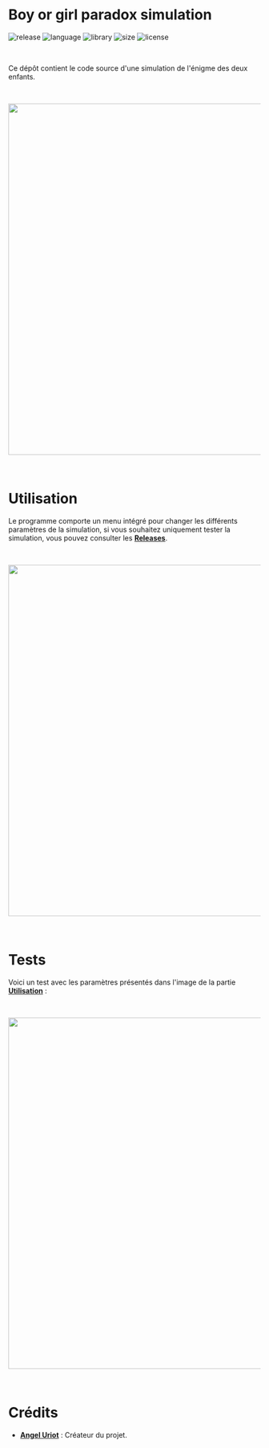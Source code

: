 # Boy or girl paradox simulation

![release](https://img.shields.io/badge/release-v1.0-blueviolet)
![language](https://img.shields.io/badge/language-C%2B%2B-0052cf)
![library](https://img.shields.io/badge/library-SFML-00cf2c)
![size](https://img.shields.io/badge/size-32%20Mo-f12222)
![license](https://img.shields.io/badge/license-CC--0-0bb9ec)

<br/>

Ce dépôt contient le code source d'une simulation de l'énigme des deux enfants.

<br/>

<p align="center">
	<img src="https://i.imgur.com/S016TY1.png" width="700">
</p>

<br/>

# Utilisation

Le programme comporte un menu intégré pour changer les différents paramètres de la simulation, si vous souhaitez uniquement tester la simulation, vous pouvez consulter les [**Releases**](https://github.com/angeluriot/Boy_or_girl_paradox_simulation/releases).

<br/>

<p align="center">
	<img src="https://i.imgur.com/bdXreUE.png" width="700">
</p>

<br/>

# Tests

Voici un test avec les paramètres présentés dans l'image de la partie [**Utilisation**](#utilisation) :

<br/>

<p align="center">
	<img src="https://i.imgur.com/Hmu751K.png" width="700">
</p>

<br/>

# Crédits

* [**Angel Uriot**](https://github.com/angeluriot) : Créateur du projet.
